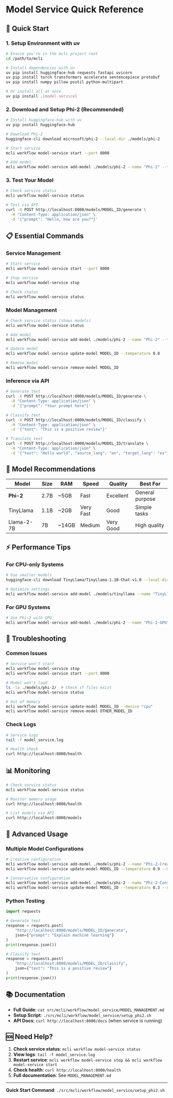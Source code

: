 # Model Service Quick Reference

## 🚀 Quick Start

### 1. Setup Environment with uv
```bash
# Ensure you're in the mcli project root
cd /path/to/mcli

# Install dependencies with uv
uv pip install huggingface-hub requests fastapi uvicorn
uv pip install torch transformers accelerate sentencepiece protobuf
uv pip install numpy pillow psutil python-multipart

# Or install all at once
uv pip install .[model-service]
```

### 2. Download and Setup Phi-2 (Recommended)
```bash
# Install huggingface-hub with uv
uv pip install huggingface-hub

# Download Phi-2
huggingface-cli download microsoft/phi-2 --local-dir ./models/phi-2

# Start service
mcli workflow model-service start --port 8000

# Add model
mcli workflow model-service add-model ./models/phi-2 --name "Phi-2" --type "text-generation"
```

### 3. Test Your Model
```bash
# Check service status
mcli workflow model-service status

# Test via API
curl -X POST http://localhost:8000/models/MODEL_ID/generate \
  -H "Content-Type: application/json" \
  -d '{"prompt": "Hello, how are you?"}'
```

## 📋 Essential Commands

### Service Management
```bash
# Start service
mcli workflow model-service start --port 8000

# Stop service
mcli workflow model-service stop

# Check status
mcli workflow model-service status
```

### Model Management
```bash
# Check service status (shows models)
mcli workflow model-service status

# Add model
mcli workflow model-service add-model ./models/phi-2 --name "Phi-2" --type "text-generation"

# Update model
mcli workflow model-service update-model MODEL_ID --temperature 0.8

# Remove model
mcli workflow model-service remove-model MODEL_ID
```

### Inference via API
```bash
# Generate text
curl -X POST http://localhost:8000/models/MODEL_ID/generate \
  -H "Content-Type: application/json" \
  -d '{"prompt": "Your prompt here"}'

# Classify text
curl -X POST http://localhost:8000/models/MODEL_ID/classify \
  -H "Content-Type: application/json" \
  -d '{"text": "This is a positive review"}'

# Translate text
curl -X POST http://localhost:8000/models/MODEL_ID/translate \
  -H "Content-Type: application/json" \
  -d '{"text": "Hello world", "source_lang": "en", "target_lang": "es"}'
```

## 🎯 Model Recommendations

| Model | Size | RAM | Speed | Quality | Best For |
|-------|------|-----|-------|---------|----------|
| **Phi-2** | 2.7B | ~5GB | Fast | Excellent | General purpose |
| TinyLlama | 1.1B | ~2GB | Very Fast | Good | Simple tasks |
| Llama-2-7B | 7B | ~14GB | Medium | Very Good | High quality |

## ⚡ Performance Tips

### For CPU-only Systems
```bash
# Use smaller models
huggingface-cli download TinyLlama/TinyLlama-1.1B-Chat-v1.0 --local-dir ./models/tinyllama

# Optimize settings
mcli workflow model-service add-model ./models/tinyllama --name "TinyLlama" --type "text-generation" --device "cpu"
```

### For GPU Systems
```bash
# Use Phi-2 with GPU
mcli workflow model-service add-model ./models/phi-2 --name "Phi-2-GPU" --type "text-generation" --device "cuda"
```

## 🔧 Troubleshooting

### Common Issues
```bash
# Service won't start
mcli workflow model-service stop
mcli workflow model-service start --port 8000

# Model won't load
ls -la ./models/phi-2/  # Check if files exist
mcli workflow model-service status

# Out of memory
mcli workflow model-service update-model MODEL_ID --device "cpu"
mcli workflow model-service remove-model OTHER_MODEL_ID
```

### Check Logs
```bash
# Service logs
tail -f model_service.log

# Health check
curl http://localhost:8000/health
```

## 📊 Monitoring

```bash
# Check service status
mcli workflow model-service status

# Monitor memory usage
curl http://localhost:8000/health

# List models via API
curl http://localhost:8000/models
```

## 🎨 Advanced Usage

### Multiple Model Configurations
```bash
# Creative configuration
mcli workflow model-service add-model ./models/phi-2 --name "Phi-2-Creative" --type "text-generation" --device "auto"
mcli workflow model-service update-model MODEL_ID --temperature 0.9 --max-length 2048

# Conservative configuration
mcli workflow model-service add-model ./models/phi-2 --name "Phi-2-Conservative" --type "text-generation" --device "auto"
mcli workflow model-service update-model MODEL_ID --temperature 0.3 --max-length 512
```

### Python Testing
```python
import requests

# Generate text
response = requests.post(
    "http://localhost:8000/models/MODEL_ID/generate",
    json={"prompt": "Explain machine learning"}
)
print(response.json())

# Classify text
response = requests.post(
    "http://localhost:8000/models/MODEL_ID/classify",
    json={"text": "This is a positive review"}
)
print(response.json())
```

## 📚 Documentation

- **Full Guide**: `cat src/mcli/workflow/model_service/MODEL_MANAGEMENT.md`
- **Setup Script**: `./src/mcli/workflow/model_service/setup_phi2.sh`
- **API Docs**: `curl http://localhost:8000/docs` (when service is running)

## 🆘 Need Help?

1. **Check service status**: `mcli workflow model-service status`
2. **View logs**: `tail -f model_service.log`
3. **Restart service**: `mcli workflow model-service stop && mcli workflow model-service start`
4. **Check health**: `curl http://localhost:8000/health`
5. **Full documentation**: See `MODEL_MANAGEMENT.md`

---

**Quick Start Command**: `./src/mcli/workflow/model_service/setup_phi2.sh` 